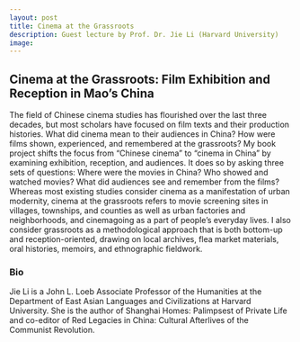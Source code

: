 ```yaml
---
layout: post
title: Cinema at the Grassroots
description: Guest lecture by Prof. Dr. Jie Li (Harvard University)
image:
---
```

<h2 id="content">Cinema at the Grassroots: Film Exhibition and Reception in Mao’s China</h2>

The field of Chinese cinema studies has flourished over the last three decades, but most scholars have focused on film texts and their production histories. What did cinema mean to their audiences in China? How were films shown, experienced, and remembered at the grassroots? My book project shifts the focus from “Chinese cinema” to “cinema in China” by examining exhibition, reception, and audiences. It does so by asking three sets of questions: Where were the movies in China? Who showed and watched movies? What did audiences see and remember from the films? Whereas most existing studies consider cinema as a manifestation of urban modernity, cinema at the grassroots refers to movie screening sites in villages, townships, and counties as well as urban factories and neighborhoods, and cinemagoing as a part of people’s everyday lives. I also consider grassroots as a methodological approach that is both bottom-up and reception-oriented, drawing on local archives, flea market materials, oral histories, memoirs, and ethnographic fieldwork.

<h3 id="content">Bio</h3>
Jie Li is a John L. Loeb Associate Professor of the Humanities at the Department of East Asian Languages and Civilizations at Harvard University.  She is the author of Shanghai Homes: Palimpsest of Private Life and co-editor of Red Legacies in China: Cultural Afterlives of the Communist Revolution.
